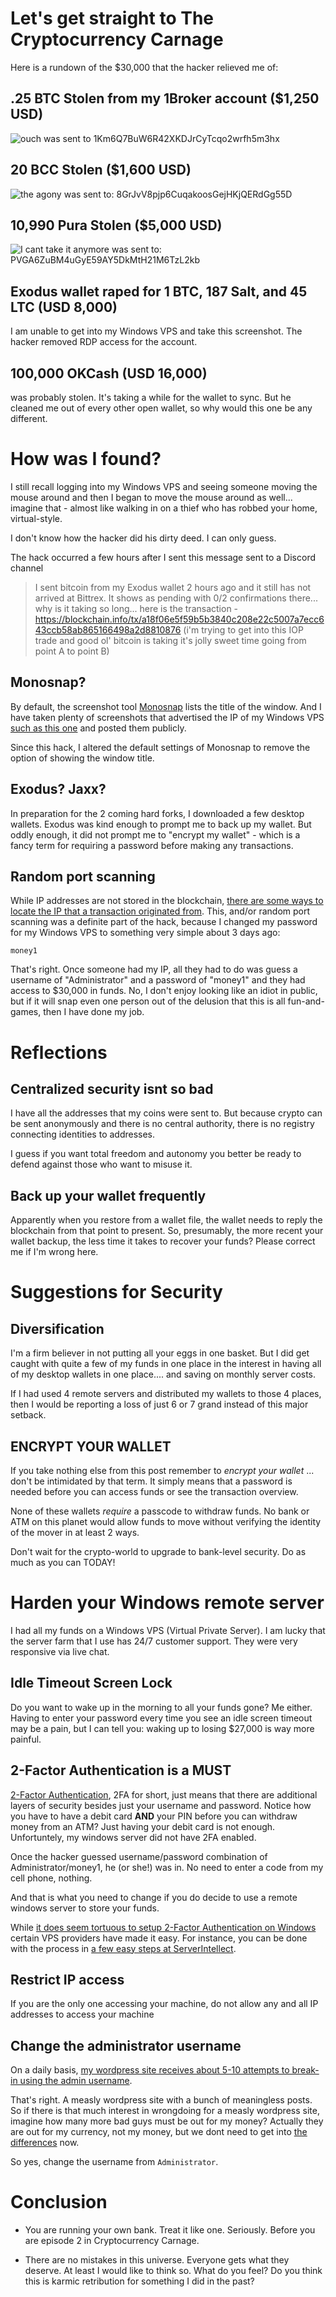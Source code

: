 # Let's get straight to The Cryptocurrency Carnage

Here is a rundown of the $30,000 that the hacker relieved me of:

## .25 BTC Stolen from my 1Broker account ($1,250 USD)
![ouch](https://monosnap.com/file/DD2jfoxplmsyeoRYVdbm7GeUscgkIt.png)
was sent to
1Km6Q7BuW6R42XKDJrCyTcqo2wrfh5m3hx

## 20 BCC Stolen ($1,600 USD)
![the agony](https://monosnap.com/file/oTjvF7kFFFSEeNDO888BQElkQpWxLR.png)
was sent to:
8GrJvV8pjp6CuqakoosGejHKjQERdGg55D

## 10,990 Pura Stolen ($5,000 USD)
![I cant take it anymore](https://monosnap.com/file/DKecVcLaqW1pGIaJLd4o2QfgFo3iW2.png)
was sent to:
PVGA6ZuBM4uGyE59AY5DkMtH21M6TzL2kb

## Exodus wallet raped for 1 BTC, 187 Salt, and 45 LTC (USD 8,000)
I am unable to get into my Windows VPS and take this screenshot. The
hacker removed RDP access for the account.

## 100,000 OKCash (USD 16,000)
was probably stolen. It's taking a while for the wallet to sync. But
he cleaned me out of every other open wallet, so why would this one be
any different.

# How was I found?

I still recall logging into my
Windows VPS and seeing someone moving the mouse around and then I
began to move the mouse around as well... imagine that - almost like
walking in on a thief who has robbed your home, virtual-style.

I don't know how the hacker did his dirty deed. I can only guess.

The hack occurred a few hours after I sent this message sent to a
Discord channel
> I sent bitcoin from my Exodus wallet 2 hours ago and it still has not arrived at Bittrex. It shows as pending with 0/2 confirmations there... why is it taking so long... here is the transaction - https://blockchain.info/tx/a18f06e5f59b5b3840c208e22c5007a7ecc643ccb58ab865166498a2d8810876
(i'm trying to get into this IOP trade and good ol' bitcoin is taking it's jolly sweet time going from point A to point B)

## Monosnap?
By default, the screenshot tool [Monosnap](https://monosnap.com) lists
the title of the window. And I have taken plenty of screenshots that
advertised the IP of my Windows
VPS
[such as this one](https://monosnap.com/file/d5epIdkbvyJXjx0Sj7DnMEqX1FR0OM) and
posted them publicly.

Since this hack, I altered the default settings of Monosnap to remove
the option of showing the window title.

## Exodus? Jaxx?
In preparation for the 2 coming hard forks, I downloaded a few desktop
wallets. Exodus was kind enough to prompt me to back up my wallet. But
oddly enough, it did not prompt me to "encrypt my wallet" - which is a
fancy term for requiring a password before making any transactions.

## Random port scanning
While IP addresses are not stored in the blockchain, [there are some
ways to locate the IP that a transaction originated from](https://bitcoin.stackexchange.com/questions/193/how-do-i-see-the-ip-address-of-a-bitcoin-transaction). This,
and/or random port scanning was a definite part of the hack, because I
changed my password for my Windows VPS to something very simple about
3 days ago:

    money1

That's right. Once someone had my IP, all they had to do was guess a
username of "Administrator" and a password of "money1" and they had
access to $30,000 in funds. No, I don't enjoy looking like an idiot in
public, but if it will snap
even one person out of the delusion that this is all fun-and-games,
then I have done my job.

# Reflections

## Centralized security isnt so bad

I have all the addresses that my coins were sent to. But
because crypto can be sent anonymously and there is no central
authority, there is no registry connecting identities to addresses.

I guess if you want total freedom and autonomy you better be ready to
defend against those who want to misuse it.

## Back up your wallet frequently

Apparently when you restore from a wallet file, the wallet needs to
reply the blockchain from that point to present. So, presumably, the
more recent your wallet backup, the less time it takes to recover your
funds? Please correct me if I'm wrong here.

# Suggestions for Security

## Diversification

I'm a firm believer in not putting all your eggs in one basket. But I
did get caught with quite a few of my funds in one place in the
interest in having all of my desktop wallets in one place.... and
saving on monthly server costs.

If I had used 4 remote servers and distributed my wallets to those 4
places, then I would be reporting a loss of just 6 or 7 grand
instead of this major setback.

## ENCRYPT YOUR WALLET

If you take nothing else from this post remember to *encrypt your
wallet* ... don't be intimidated by that term. It simply means that a
password is needed before you can access funds or see the transaction
overview.

None of these wallets *require* a passcode to withdraw funds. No bank or
ATM on this planet would allow funds to move without verifying the
identity of the mover in at least 2 ways.

Don't wait for the crypto-world to upgrade to bank-level security. Do
as much as you can TODAY!

# Harden your Windows remote server

I had all my funds on a Windows VPS (Virtual Private Server). I am
lucky that the server farm that I use has 24/7 customer support. They
were very responsive via live chat.

## Idle Timeout Screen Lock

Do you want to wake up in the morning to all your funds gone? Me
either. Having to enter your password every time you see an idle
screen timeout may be a pain, but I can tell you: waking up to losing
$27,000 is way more painful.

## 2-Factor Authentication is a MUST

[2-Factor Authentication](https://www.securenvoy.com/two-factor-authentication/what-is-2fa.shtm),
2FA for short, just
means that there are additional layers of security besides just your
username and password. Notice how you have to have a debit card
**AND** your PIN before you can withdraw money from an ATM? Just
having your debit card is not enough. Unfortuntely, my windows server
did not have 2FA enabled.

Once the hacker guessed username/password combination of
Administrator/money1, he (or she!) was in. No need to enter a code
from my cell phone, nothing.

And that is what you need to change if you do decide to use a remote
windows server to store your funds.

While
[it does seem tortuous to setup 2-Factor Authentication on Windows](https://docs.microsoft.com/en-us/windows-server/remote/remote-desktop-services/rds-plan-mfa) certain
VPS providers have made it easy. For instance, you can be done with
the process
in
[a few easy steps at ServerIntellect](https://www.serverintellect.com/support/2-factor/rdp-2-factor-login/).

## Restrict IP access

If you are the only one accessing your machine, do not allow any and
all IP addresses to access your machine

## Change the administrator username

On a daily basis, [my wordpress site receives about 5-10 attempts to
break-in using the admin username](https://monosnap.com/file/iS2FujOIhOxxqlSxLL6z4nszQNGUH9).

That's right. A measly wordpress site with a bunch of meaningless
posts. So if there is that much interest in wrongdoing for a measly
wordpress site, imagine how many more bad guys must be out for my
money? Actually they are out for my currency, not my money, but we dont
need to get
into [the differences](https://www.youtube.com/watch?v=DyV0OfU3-FU) now.

So yes, change the username from `Administrator`.

# Conclusion

- You are running your own bank. Treat it like one. Seriously. Before
you are episode 2 in Cryptocurrency Carnage.

- There are no mistakes in this universe. Everyone gets what they
  deserve. At least I would like to think so. What do you feel? Do you
  think this is karmic retribution for something I did in the past?
